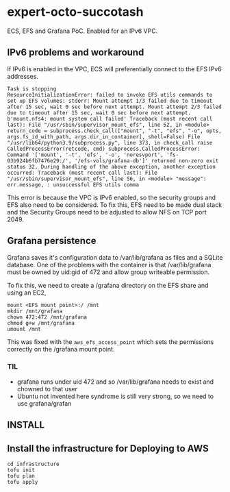 # expert-octo-succotash
ECS, EFS and Grafana PoC. Enabled for an IPv6 VPC.

## IPv6 problems and workaround 

If IPv6 is enabled in the VPC, ECS will preferentially connect to the EFS IPv6 addresses. 

```
Task is stopping
ResourceInitializationError: failed to invoke EFS utils commands to set up EFS volumes: stderr: Mount attempt 1/3 failed due to timeout after 15 sec, wait 0 sec before next attempt. Mount attempt 2/3 failed due to timeout after 15 sec, wait 0 sec before next attempt. b'mount.nfs4: mount system call failed' Traceback (most recent call last): File "/usr/sbin/supervisor_mount_efs", line 52, in <module> return_code = subprocess.check_call(["mount", "-t", "efs", "-o", opts, args.fs_id_with_path, args.dir_in_container], shell=False) File "/usr/lib64/python3.9/subprocess.py", line 373, in check_call raise CalledProcessError(retcode, cmd) subprocess.CalledProcessError: Command '['mount', '-t', 'efs', '-o', 'noresvport', 'fs-03b924b6fb7476e29:/', '/efs-vols/grafana-db']' returned non-zero exit status 32. During handling of the above exception, another exception occurred: Traceback (most recent call last): File "/usr/sbin/supervisor_mount_efs", line 56, in <module> "message": err.message, : unsuccessful EFS utils comma

```
This error is because the VPC is IPv6 enabled, so the security groups and EFS also need to be considered.  To fix this, EFS need to be made dual stack and the Security Groups need to be adjusted to allow NFS on TCP port 2049.


## Grafana persistence

Grafana saves it's configuration data to /var/lib/grafana as files and a SQLite database. One of the problems with the container is that /var/lib/grafana must be owned by uid:gid of 472 and allow group writeable permission.






To fix this, we need to create a /grafana directory on the EFS share and using an EC2, 

```
mount <EFS mount point>:/ /mnt
mkdir /mnt/grafana
chown 472:472 /mnt/grafana
chmod g+w /mnt/grafana 
umount /mnt
```

This was fixed with the ```aws_efs_access_point``` which sets the permissions correctly on the /grafana mount point.

### TIL

- grafana runs under uid 472 and so /var/lib/grafana needs to exist and chowned to that user
- Ubuntu not invented here syndrome is still very strong, so we need to use grafana/grafan


## INSTALL

## Install the infrastructure for Deploying to AWS

``` 
cd infrastructure
tofu init
tofu plan
tofu apply
```
